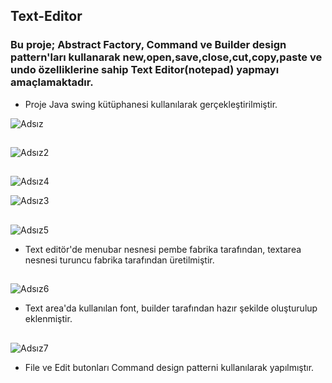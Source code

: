 ## Text-Editor

### Bu proje; Abstract Factory, Command ve Builder design pattern'ları kullanarak new,open,save,close,cut,copy,paste ve undo özelliklerine sahip Text Editor(notepad) yapmayı amaçlamaktadır.

* Proje Java swing kütüphanesi kullanılarak gerçekleştirilmiştir.

![Adsız](https://user-images.githubusercontent.com/65908597/216410423-16efb1c4-a816-4d1f-be55-6368a8ec8dca.png)
##

![Adsız2](https://user-images.githubusercontent.com/65908597/216411333-c104719e-d5d8-4bd5-ab7f-eebd9243e672.png)

##

![Adsız4](https://user-images.githubusercontent.com/65908597/216412651-7e9bd8e8-6c1b-497a-ad9c-449844e7029f.png)

![Adsız3](https://user-images.githubusercontent.com/65908597/216412739-9df06962-653d-4ad5-8544-f90ab90b0bcd.png)
##

![Adsız5](https://user-images.githubusercontent.com/65908597/216414772-a5c6a054-fe11-4eae-b447-c365c451a1f7.png)

* Text editör'de menubar nesnesi pembe fabrika tarafından, textarea nesnesi turuncu fabrika tarafından üretilmiştir.
##

![Adsız6](https://user-images.githubusercontent.com/65908597/216416607-e14dd0be-3d0a-42dc-8768-7897c1e138f4.png)

* Text area'da kullanılan font, builder tarafından hazır şekilde oluşturulup eklenmiştir.
##

![Adsız7](https://user-images.githubusercontent.com/65908597/216417444-437537e4-62cb-4dd0-8a32-2632bc7310ca.png)

* File ve Edit butonları Command design patterni kullanılarak yapılmıştır.
